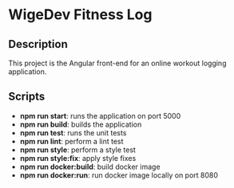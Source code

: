 # WigeDev Fitness Log

## Description

This project is the Angular front-end for an online workout logging application. 

## Scripts

- **npm run start**: runs the application on port 5000
- **npm run build**: builds the application
- **npm run test**: runs the unit tests
- **npm run lint**: perform a lint test
- **npm run style**: perform a style test
- **npm run style:fix**: apply style fixes
- **npm run docker:build**: build docker image
- **npm run docker:run**: run docker image locally on port 8080
